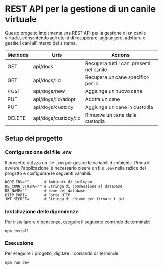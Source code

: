 # REST API per la gestione di un canile virtuale

Questo progetto implementa una REST API per la gestione di un canile virtuale, consentendo agli utenti di recuperare, aggiungere, adottare e gestire i cani all'interno del sistema.

| Methods | Urls                 | Actions                                   |
| ------- | -------------------- | ----------------------------------------- |
| GET     | api/dogs             | Recupera tutti i cani presenti nel canile |
| GET     | api/dogs/:id         | Recupera un cane specifico per id         |
| POST    | api/dogs/new         | Aggiunge un nuovo cane                    |
| PUT     | api/dogs/:id/adopt   | Adotta un cane                            |
| PUT     | api/dogs/custody     | Aggiunge un cane in custodia              |
| DELETE  | api/dogs/custody/:id | Rimuove un cane dalla custodia            |

## Setup del progetto

### Configurazione del file .env

Il progetto utilizza un file `.env` per gestire le variabili d'ambiente. Prima di avviare l'applicazione, è necessario creare un file `.env` nella radice del progetto e configurare le seguenti variabili:

```
NODE_ENV=""       # Ambiente di sviluppo
DB_CONN_STRING="" # Stringa di connessione al database
DB_NAME=""        # Nome del database
HTTP_PORT=        # Porta HTTP
JWT_SECRET=       # Stringa di chiave per firmare i jwt
```

### Installazione delle dipendenze

Per installare le dipendenze, eseguire il seguente comando da terminale:

```
npm install
```

### Esecuzione

Per eseguire il progetto, digitare il comando da terminale:

```
npm run dev
```
